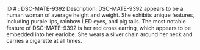ID # : DSC-MATE-9392
Description: DSC-MATE-9392 appears to be a human woman of average height and weight. She exhibits unique features, including purple lips, rainbow LED eyes, and pig tails. The most notable feature of DSC-MATE-9392 is her red cross earring, which appears to be embedded into her earlobe. She wears a silver chain around her neck and carries a cigarette at all times.